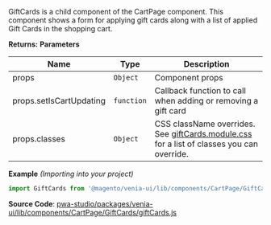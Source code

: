 
GiftCards is a child component of the CartPage component.
This component shows a form for applying gift cards along with a list of applied
Gift Cards in the shopping cart.

**Returns:**
**Parameters**

| Name | Type | Description |
| --- | --- | --- |
| props | `Object` | Component props |
| props.setIsCartUpdating | `function` | Callback function to call when adding or removing a gift card |
| props.classes | `Object` | CSS className overrides. See [giftCards.module.css](https://github.com/magento/pwa-studio/blob/develop/packages/venia-ui/lib/components/CartPage/GiftCards/giftCards.module.css) for a list of classes you can override. |

**Example** *(Importing into your project)*  

```js
import GiftCards from '@magento/venia-ui/lib/components/CartPage/GiftCards';
```

**Source Code**: [pwa-studio/packages/venia-ui/lib/components/CartPage/GiftCards/giftCards.js](https://github.com/magento/pwa-studio/blob/develop/packages/venia-ui/lib/components/CartPage/GiftCards/giftCards.js)
